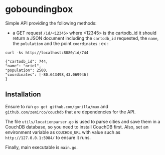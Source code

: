 # goboundingbox

Simple API providing the following methods:

- a GET request `/id/<12345>` where <12345> is the cartodb_id
it should return a JSON document including the `cartodb_id` requested, the `name`, the `polulation` and the point `coordinates` :
ex :
```
curl -ks http://localhost:8080/id/744

{"cartodb_id": 744,
"name": "oriel",
"population": 2500,
"coordinates": [-80.643498,43.069946]
}
```

## Installation

Ensure to run `go get github.com/gorilla/mux` and `github.com/zemirco/couchdb` that are dependencies for the API.

The file `utils/locationparser.go` is used to parse cities and save them in a CouchDB database, so you need to install CouchDB first. Also, set an environment variable as `COUCHDB_URL` with value such as `http://127.0.0.1:5984/` to ensure it runs.

Finally, main executable is `main.go`.